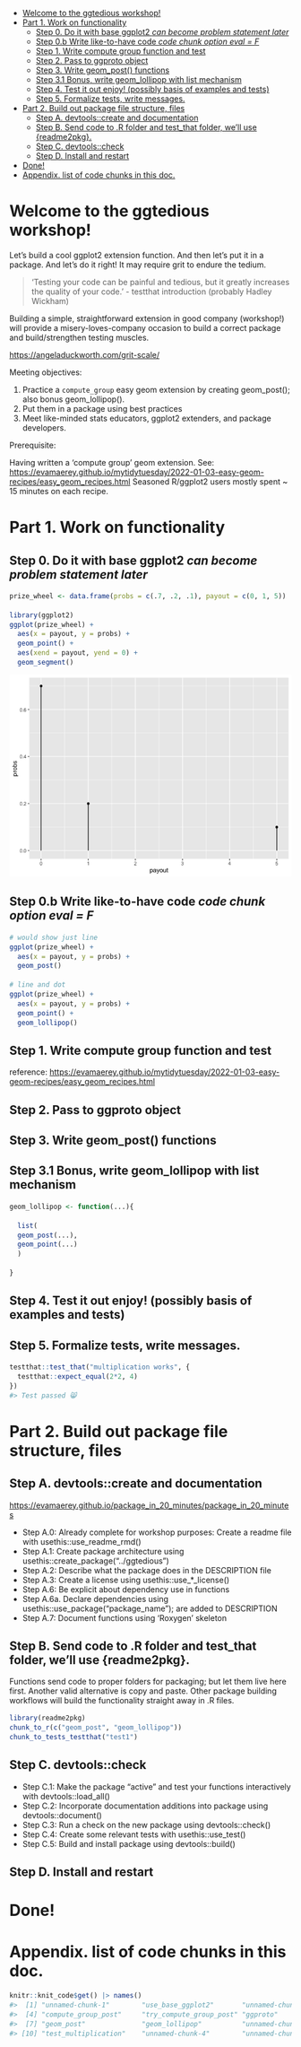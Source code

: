 
  - [Welcome to the ggtedious
    workshop\!](#welcome-to-the-ggtedious-workshop)
  - [Part 1. Work on functionality](#part-1-work-on-functionality)
      - [Step 0. Do it with base ggplot2 *can become problem statement
        later*](#step-0-do-it-with-base-ggplot2-can-become-problem-statement-later)
      - [Step 0.b Write like-to-have code *code chunk option eval =
        F*](#step-0b-write-like-to-have-code-code-chunk-option-eval--f)
      - [Step 1. Write compute group function and
        test](#step-1-write-compute-group-function-and-test)
      - [Step 2. Pass to ggproto object](#step-2-pass-to-ggproto-object)
      - [Step 3. Write geom\_post()
        functions](#step-3-write-geom_post-functions)
      - [Step 3.1 Bonus, write geom\_lollipop with list
        mechanism](#step-31-bonus-write-geom_lollipop-with-list-mechanism)
      - [Step 4. Test it out enjoy\! (possibly basis of examples and
        tests)](#step-4-test-it-out-enjoy-possibly-basis-of-examples-and-tests)
      - [Step 5. Formalize tests, write
        messages.](#step-5-formalize-tests-write-messages)
  - [Part 2. Build out package file structure,
    files](#part-2-build-out-package-file-structure-files)
      - [Step A. devtools::create and
        documentation](#step-a-devtoolscreate-and-documentation)
      - [Step B. Send code to .R folder and test\_that folder, we’ll use
        {readme2pkg}.](#step-b-send-code-to-r-folder-and-test_that-folder-well-use-readme2pkg)
      - [Step C. devtools::check](#step-c-devtoolscheck)
      - [Step D. Install and restart](#step-d-install-and-restart)
  - [Done\!](#done)
  - [Appendix. list of code chunks in this
    doc.](#appendix-list-of-code-chunks-in-this-doc)

<!-- README.md is generated from README.Rmd. Please edit that file -->

# Welcome to the ggtedious workshop\!

<!-- badges: start -->

<!-- badges: end -->

Let’s build a cool ggplot2 extension function. And then let’s put it in
a package. And let’s do it right\! It may require grit to endure the
tedium.

> ‘Testing your code can be painful and tedious, but it greatly
> increases the quality of your code.’ - testthat introduction (probably
> Hadley Wickham)

Building a simple, straightforward extension in good company
(workshop\!) will provide a misery-loves-company occasion to build a
correct package and build/strengthen testing muscles.

<https://angeladuckworth.com/grit-scale/>

Meeting objectives:

<!-- 0. My pre-step: Figure out what best practices for ggplot2 extension packages and testing are; and/or figure out some experts to ask for help. -->

1.  Practice a `compute_group` easy geom extension by creating
    geom\_post(); also bonus geom\_lollipop().
2.  Put them in a package using best practices
3.  Meet like-minded stats educators, ggplot2 extenders, and package
    developers.

Prerequisite:

Having written a ‘compute group’ geom extension. See:
<https://evamaerey.github.io/mytidytuesday/2022-01-03-easy-geom-recipes/easy_geom_recipes.html>
Seasoned R/ggplot2 users mostly spent \~ 15 minutes on each recipe.

# Part 1. Work on functionality

## Step 0. Do it with base ggplot2 *can become problem statement later*

``` r
prize_wheel <- data.frame(probs = c(.7, .2, .1), payout = c(0, 1, 5))

library(ggplot2)
ggplot(prize_wheel) + 
  aes(x = payout, y = probs) + 
  geom_point() + 
  aes(xend = payout, yend = 0) + 
  geom_segment()
```

![](README_files/figure-gfm/use_base_ggplot2-1.png)<!-- -->

## Step 0.b Write like-to-have code *code chunk option eval = F*

``` r
# would show just line
ggplot(prize_wheel) + 
  aes(x = payout, y = probs) + 
  geom_post()

# line and dot
ggplot(prize_wheel) + 
  aes(x = payout, y = probs) + 
  geom_point() + 
  geom_lollipop()
```

## Step 1. Write compute group function and test

reference:
<https://evamaerey.github.io/mytidytuesday/2022-01-03-easy-geom-recipes/easy_geom_recipes.html>

## Step 2. Pass to ggproto object

## Step 3. Write geom\_post() functions

## Step 3.1 Bonus, write geom\_lollipop with list mechanism

``` r
geom_lollipop <- function(...){

  list(  
  geom_post(...),
  geom_point(...)
  )
  
}
```

## Step 4. Test it out enjoy\! (possibly basis of examples and tests)

## Step 5. Formalize tests, write messages.

``` r
testthat::test_that("multiplication works", {
  testthat::expect_equal(2*2, 4)
})
#> Test passed 😸
```

# Part 2. Build out package file structure, files

## Step A. devtools::create and documentation

<https://evamaerey.github.io/package_in_20_minutes/package_in_20_minutes>

  - Step A.0: Already complete for workshop purposes: Create a readme
    file with usethis::use\_readme\_rmd()
  - Step A.1: Create package architecture using
    usethis::create\_package(“../ggtedious”)
  - Step A.2: Describe what the package does in the DESCRIPTION file
  - Step A.3: Create a license using usethis::use\_\*\_license()
  - Step A.6: Be explicit about dependency use in functions
  - Step A.6a. Declare dependencies using
    usethis::use\_package(“package\_name”); are added to DESCRIPTION
  - Step A.7: Document functions using ‘Roxygen’ skeleton

## Step B. Send code to .R folder and test\_that folder, we’ll use {readme2pkg}.

Functions send code to proper folders for packaging; but let them live
here first. Another valid alternative is copy and paste. Other package
building workflows will build the functionality straight away in .R
files.

``` r
library(readme2pkg)
chunk_to_r(c("geom_post", "geom_lollipop"))
chunk_to_tests_testthat("test1")
```

## Step C. devtools::check

  - Step C.1: Make the package “active” and test your functions
    interactively with devtools::load\_all()
  - Step C.2: Incorporate documentation additions into package using
    devtools::document()
  - Step C.3: Run a check on the new package using devtools::check()
  - Step C.4: Create some relevant tests with usethis::use\_test()
  - Step C.5: Build and install package using devtools::build()

## Step D. Install and restart

# Done\!

# Appendix. list of code chunks in this doc.

``` r
knitr::knit_code$get() |> names()
#>  [1] "unnamed-chunk-1"        "use_base_ggplot2"       "unnamed-chunk-2"       
#>  [4] "compute_group_post"     "try_compute_group_post" "ggproto"               
#>  [7] "geom_post"              "geom_lollipop"          "unnamed-chunk-3"       
#> [10] "test_multiplication"    "unnamed-chunk-4"        "unnamed-chunk-5"
```
